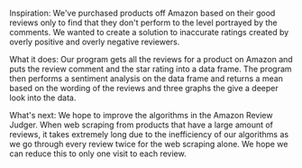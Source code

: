 Inspiration:
We've purchased products off Amazon based on their good reviews only to find that they don't perform to the level portrayed by the comments. We wanted to create a solution to inaccurate ratings created by overly positive and overly negative reviewers.

What it does:
Our program gets all the reviews for a product on Amazon and puts the review comment and the star rating into a data frame. The program then performs a sentiment analysis on the data frame and returns a mean based on the wording of the reviews and three graphs the give a deeper look into the data.

What's next:
We hope to improve the algorithms in the Amazon Review Judger. When web scraping from products that have a large amount of reviews, it takes extremely long due to the inefficiency of our algorithms as we go through every review twice for the web scraping alone. We hope we can reduce this to only one visit to each review.

